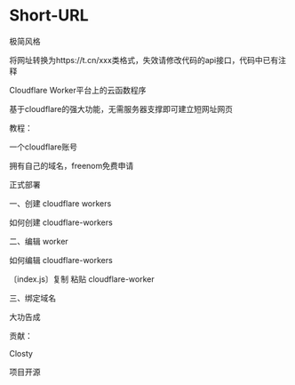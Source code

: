 # Short-URL

极简风格

将网址转换为https://t.cn/xxx类格式，失效请修改代码的api接口，代码中已有注释

Cloudflare Worker平台上的云函数程序

基于cloudflare的强大功能，无需服务器支撑即可建立短网址网页

教程：

一个cloudflare账号

拥有自己的域名，freenom免费申请

正式部署

一、创建 cloudflare workers

如何创建 cloudflare-workers

二、编辑 worker

如何编辑 cloudflare-workers

〔index.js〕复制 粘贴  cloudflare-worker

三、绑定域名

大功告成

贡献：

Closty

项目开源
